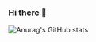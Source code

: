 ### Hi there 👋

<!--
**folhesgabriel/folhesgabriel** is a ✨ _special_ ✨ repository because its `README.md` (this file) appears on your GitHub profile.

Here are some ideas to get you started:

- 🔭 I’m currently working on ...
- 🌱 I’m currently learning ...
- 👯 I’m looking to collaborate on ...
- 🤔 I’m looking for help with ...
- 📫 How to reach me: ...
-->



![Anurag's GitHub stats](https://github-readme-stats.vercel.app/api?username=folhesgabriel&show_icons=true&theme=tokyonight)
